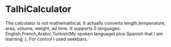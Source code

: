 # TalhiCalculator
The calculator is not mathemathical, It actually converts length,temperature, area, volume, weight, ad time.
It supports 5 languages: English,French,Arabic,Turkish(My spoken language) plus Spanish that I am learning :).
For control I used seekbars.
